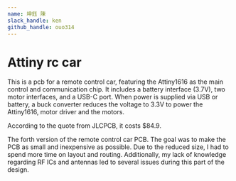 ```yaml
---
name: 坤鈺 陳
slack_handle: ken
github_handle: ouo314
---
```


# Attiny rc car

<!-- Describe your board in 2-3 sentences. What are you making? What will it do? -->
This is a pcb for a remote control car, featuring the Attiny1616 as the main control and communication chip. 
It includes a battery interface (3.7V), two motor interfaces, and a USB-C port. 
When power is supplied via USB or battery, a buck converter reduces the voltage to 3.3V to power the Attiny1616, motor driver and the motors.
<!-- How much is it going to cost? -->
According to the quote from JLCPCB, it costs $84.9.
<!-- Tell us a little bit about your design process. What were some challenges? What helped? ***Totally optional*** -->
The forth version of the remote control car PCB. 
The goal was to make the PCB as small and inexpensive as possible. 
Due to the reduced size, I had to spend more time on layout and routing. 
Additionally, my lack of knowledge regarding RF ICs and antennas led to several issues during this part of the design.
